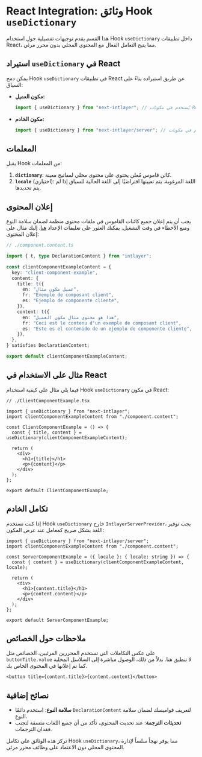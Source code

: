 # React Integration: وثائق Hook `useDictionary`

هذا القسم يقدم توجيهات تفصيلية حول استخدام Hook `useDictionary` داخل تطبيقات React، مما يتيح التعامل الفعال مع المحتوى المحلي بدون محرر مرئي.

## استيراد `useDictionary` في React

يمكن دمج Hook `useDictionary` في تطبيقات React عن طريق استيراده بناءً على السياق:

- **مكون العميل:**

  ```javascript
  import { useDictionary } from "next-intlayer"; // يُستخدم في مكونات React على جانب العميل
  ```

- **مكون الخادم:**

  ```javascript
  import { useDictionary } from "next-intlayer/server"; // يُستخدم في مكونات React على جانب الخادم
  ```

## المعلمات

يقبل Hook من المعلمات:

1. **`dictionary`**: كائن قاموس مُعلن يحتوي على محتوى محلي لمفاتيح معينة.
2. **`locale`** (اختياري): اللغة المرغوبة. يتم تعيينها افتراضيًا إلى اللغة الحالية للسياق إذا لم يتم تحديدها.

## إعلان المحتوى

يجب أن يتم إعلان جميع كائنات القاموس في ملفات محتوى منظمة لضمان سلامة النوع ومنع الأخطاء في وقت التشغيل. يمكنك العثور على تعليمات الإعداد [هنا](https://github.com/aymericzip/intlayer/blob/main/docs/ar/content_declaration/get_started.md). إليك مثال على إعلان المحتوى:

```typescript
// ./component.content.ts

import { t, type DeclarationContent } from "intlayer";

const clientComponentExampleContent = {
  key: "client-component-example",
  content: {
    title: t({
      en: "عميل مكون مثال",
      fr: "Exemple de composant client",
      es: "Ejemplo de componente cliente",
    }),
    content: t({
      en: "هذا هو محتوى مثال مكون العميل",
      fr: "Ceci est le contenu d'un exemple de composant client",
      es: "Este es el contenido de un ejemplo de componente cliente",
    }),
  },
} satisfies DeclarationContent;

export default clientComponentExampleContent;
```

## مثال على الاستخدام في React

فيما يلي مثال على كيفية استخدام Hook `useDictionary` في مكون React:

```tsx
// ./ClientComponentExample.tsx

import { useDictionary } from "next-intlayer";
import clientComponentExampleContent from "./component.content";

const ClientComponentExample = () => {
  const { title, content } = useDictionary(clientComponentExampleContent);

  return (
    <div>
      <h1>{title}</h1>
      <p>{content}</p>
    </div>
  );
};

export default ClientComponentExample;
```

## تكامل الخادم

إذا كنت تستخدم Hook `useDictionary` خارج `IntlayerServerProvider`، يجب توفير اللغة بشكل صريح كمعامل عند عرض المكون:

```tsx
import { useDictionary } from "next-intlayer/server";
import clientComponentExampleContent from "./component.content";

const ServerComponentExample = ({ locale }: { locale: string }) => {
  const { content } = useDictionary(clientComponentExampleContent, locale);

  return (
    <div>
      <h1>{content.title}</h1>
      <p>{content.content}</p>
    </div>
  );
};

export default ServerComponentExample;
```

## ملاحظات حول الخصائص

على عكس التكاملات التي تستخدم المحررين المرئيين، الخصائص مثل `buttonTitle.value` لا تنطبق هنا. بدلاً من ذلك، الوصول مباشرة إلى السلاسل المحلية كما تم إعلانها في المحتوى الخاص بك.

```tsx
<button title={content.title}>{content.content}</button>
```

## نصائح إضافية

- **سلامة النوع**: استخدم دائمًا `DeclarationContent` لتعريف قواميسك لضمان سلامة النوع.
- **تحديثات الترجمة**: عند تحديث المحتوى، تأكد من أن جميع اللغات متسقة لتجنب فقدان الترجمات.

تركز هذه الوثائق على تكامل Hook `useDictionary`، مما يوفر نهجاً سلساً لإدارة المحتوى المحلي دون الاعتماد على وظائف محرر مرئي.

